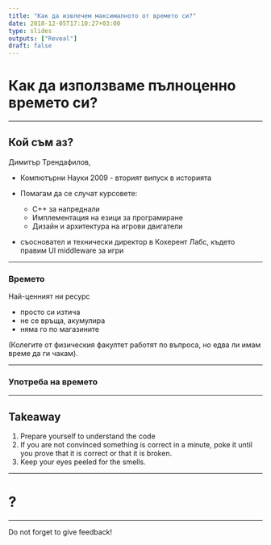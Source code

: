 ```yaml
---
title: "Как да извлечем максималното от времето си?"
date: 2018-12-05T17:10:27+03:00
type: slides
outputs: ["Reveal"]
draft: false
---
```

# Как да използваме пълноценно времето си?

---

## Кой съм аз?

Димитър Трендафилов,

- Компютърни Науки 2009 - вторият випуск в историята
- Помагам да се случат курсовете:

    - C++ за напреднали
    - Имплементация на езици за програмиране
    - Дизайн и архитектура на игрови двигатели

- съосновател и технически директор в Кохерент Лабс, където правим UI middleware
  за игри

---
### Времето

Най-ценният ни ресурс

- просто си изтича
- не се връща, акумулира
- няма го по магазините

(Колегите от физическия факултет работят по въпроса, но едва ли имам време да ги
чакам).

---
### Употреба на времето

---
## Takeaway

1. Prepare yourself to understand the code
2. If you are not convinced something is correct in a minute, poke it until you
   prove that it is correct or that it is broken.
3. Keep your eyes peeled for the smells.

---
# ?

---

Do not forget to give feedback!
